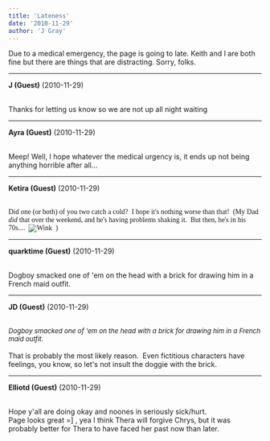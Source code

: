 ```yaml
---
title: 'Lateness'
date: '2010-11-29'
author: 'J Gray'
---
```


Due to a medical emergency, the page is going to late. Keith and I are both fine but there are things that are distracting. Sorry, folks.<br>

---
**J (Guest)** (2010-11-29)

<br> Thanks for letting us know so we are not up all night waiting<br>

---
**Ayra (Guest)** (2010-11-29)

<br> Meep! Well, I hope whatever the medical urgency is, it ends up not being anything horrible after all...

---
**Ketira (Guest)** (2010-11-29)

<br> <font class="Apple-style-span" face="Verdana">Did one (or both) of you two catch a cold? &nbsp;I hope it's nothing worse than that! &nbsp;(My Dad <i>did</i>&nbsp;that over the weekend, and he's having problems shaking it. &nbsp;But then, he's in his 70s.... &nbsp;<img src="//smilies/wink1.gif" alt="Wink" border="0"> &nbsp;)</font>

---
**quarktime (Guest)** (2010-11-29)

<br> Dogboy smacked one of 'em on the head with a brick for drawing him in a French maid outfit.

---
**JD (Guest)** (2010-11-29)

<br> <font size="2"><span style="font-style: italic;">*Dogboy smacked one of 'em on the head with a brick for drawing him in a French maid outfit.*</span></font><br><br>That is probably the most likely reason.&nbsp; Even fictitious characters have feelings, you know, so let's not insult the doggie with the brick.<br>

---
**Elliotd (Guest)** (2010-11-29)

<br> Hope y'all are doing okay and noones in seriously sick/hurt. <br>Page looks great =] , yea I think Thera will forgive Chrys, but it was probably better for Thera to have faced her past now than later.<br>

